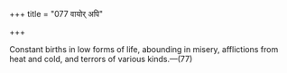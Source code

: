 +++
title = "077 वायोर् अपि"

+++

Constant births in low forms of life, abounding in misery, afflictions from heat and cold, and terrors of various kinds.—(77)